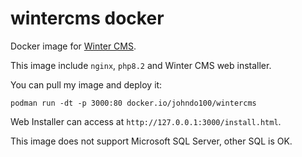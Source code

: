 # wintercms docker

Docker image for [Winter CMS](https://wintercms.com).

This image include `nginx`, `php8.2` and Winter CMS web installer.

You can pull my image and deploy it:

`podman run -dt -p 3000:80 docker.io/johndo100/wintercms`

Web Installer can access at `http://127.0.0.1:3000/install.html`.

This image does not support Microsoft SQL Server, other SQL is OK.

